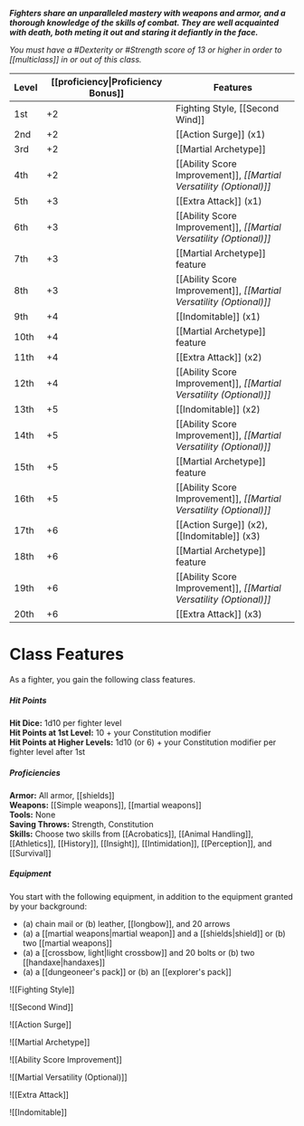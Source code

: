 **_Fighters share an unparalleled mastery with weapons and armor, and a thorough knowledge of the skills of combat. They are well acquainted with death, both meting it out and staring it defiantly in the face._**

_You must have a #Dexterity or #Strength score of 13 or higher in order to [[multiclass]] in or out of this class._

| Level | [[proficiency\|Proficiency Bonus]] | Features                                                    |
| ----- | ----------------- | ----------------------------------------------------------- |
| 1st   | +2                | Fighting Style, [[Second Wind]]                                 |
| 2nd   | +2                | [[Action Surge]] (x1)                                           |
| 3rd   | +2                | [[Martial Archetype]]                                           |
| 4th   | +2                | [[Ability Score Improvement]], _[[Martial Versatility (Optional)]]_ |
| 5th   | +3                | [[Extra Attack]] (x1)                                           |
| 6th   | +3                | [[Ability Score Improvement]], _[[Martial Versatility (Optional)]]_ |
| 7th   | +3                | [[Martial Archetype]] feature                                   |
| 8th   | +3                | [[Ability Score Improvement]], _[[Martial Versatility (Optional)]]_ |
| 9th   | +4                | [[Indomitable]] (x1)                                            |
| 10th  | +4                | [[Martial Archetype]] feature                                   |
| 11th  | +4                | [[Extra Attack]] (x2)                                           |
| 12th  | +4                | [[Ability Score Improvement]], _[[Martial Versatility (Optional)]]_ |
| 13th  | +5                | [[Indomitable]] (x2)                                            |
| 14th  | +5                | [[Ability Score Improvement]], _[[Martial Versatility (Optional)]]_ |
| 15th  | +5                | [[Martial Archetype]] feature                                   |
| 16th  | +5                | [[Ability Score Improvement]], _[[Martial Versatility (Optional)]]_ |
| 17th  | +6                | [[Action Surge]] (x2), [[Indomitable]] (x3)                         |
| 18th  | +6                | [[Martial Archetype]] feature                                   |
| 19th  | +6                | [[Ability Score Improvement]], _[[Martial Versatility (Optional)]]_ |
| 20th  | +6                | [[Extra Attack]] (x3)                                           |

# Class Features
As a fighter, you gain the following class features.

##### Hit Points
**Hit Dice:** 1d10 per fighter level  
**Hit Points at 1st Level:** 10 + your Constitution modifier  
**Hit Points at Higher Levels:** 1d10 (or 6) + your Constitution modifier per fighter level after 1st

##### Proficiencies
**Armor:** All armor, [[shields]]  
**Weapons:** [[Simple weapons]], [[martial weapons]]  
**Tools:** None  
**Saving Throws:** Strength, Constitution  
**Skills:** Choose two skills from [[Acrobatics]], [[Animal Handling]], [[Athletics]], [[History]], [[Insight]], [[Intimidation]], [[Perception]], and [[Survival]]

##### Equipment
You start with the following equipment, in addition to the equipment granted by your background:
- (a) chain mail or (b) leather, [[longbow]], and 20 arrows
- (a) a [[martial weapons|martial weapon]] and a [[shields|shield]] or (b) two [[martial weapons]]
- (a) a [[crossbow, light|light crossbow]] and 20 bolts or (b) two [[handaxe|handaxes]]
- (a) a [[dungeoneer's pack]] or (b) an [[explorer's pack]]

![[Fighting Style]]


![[Second Wind]]

![[Action Surge]]

![[Martial Archetype]]

![[Ability Score Improvement]]

![[Martial Versatility (Optional)]]

![[Extra Attack]]

![[Indomitable]]